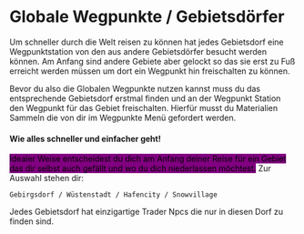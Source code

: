 # Globale Wegpunkte / Gebietsdörfer

Um schneller durch die Welt reisen zu können hat jedes Gebietsdorf eine Wegpunktstation von den aus andere Gebietsdörfer besucht werden können. Am Anfang sind andere Gebiete aber gelockt so das sie erst zu Fuß erreicht werden müssen um dort ein Wegpunkt hin freischalten zu können.&#x20;

Bevor du also die Globalen Wegpunkte nutzen kannst muss du das entsprechende Gebietsdorf erstmal finden und an der Wegpunkt Station den Wegpunkt für das Gebiet freischalten. Hierfür musst du Materialien Sammeln die von dir im Wegpunkte Menü gefordert werden.

#### Wie alles schneller und einfacher geht!

<mark style="background-color:purple;">Idealer Weise entscheidest du dich am Anfang deiner Reise für ein Gebiet das dir selbst auch gefällt  und wo du dich niederlassen möchtest.</mark> Zur Auswahl stehen dir:

```
Gebirgsdorf / Wüstenstadt / Hafencity / Snowvillage
```

Jedes Gebietsdorf hat einzigartige Trader Npcs die nur in diesen Dorf zu finden sind.
